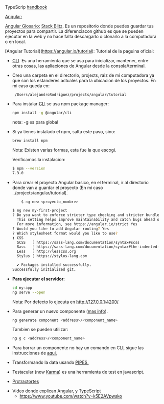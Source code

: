 TypeScrip [handbook](https://www.typescriptlang.org/docs/handbook/intro.html)

[ Angular:](https://angular.io/)

[Angular Glosario:](https://angular.io/guide/glossary)
[Stack Blitz](https://stackblitz.com/).  Es un repositorio donde  puedes guardar tus proyectos para compartir. La diferenciacon github es que se pueden ejecutar en la web y no hace falta descargarlo o clonarlo a la computadora o en local.

[Angular Tutorial}(https://angular.io/tutorial): Tutorial de la paguina oficial:   

* [CLI](https://angular.io/cli). Es una herramienta que se usa para inicializar, mantener, entre otras cosas, las apliaciones de Angular desde la consola/terminal.   
* Creo una carpeta en el directorio, projects,  raiz de mi computadora ya que son los estanderes actuales para la ubicacion de los proyectos.  En mi caso queda en:

       /Users/alejandroRodriguez/projects/angular/tutorial

* Para instalar [CLI](https://angular.io/cli) se usa npm package manager:  

    ```bash
    npm install -g @angular/cli
    ```

    nota: -g es para global
* Si ya tienes instalado el npm, salta este paso, sino:

	```bash
	brew install npm
	```
	Nota: Existen varias formas, esta fue la que escogi.

	Verificamos la instalacion:

	```bash
	$ npm --version
	7.3.0
	```   

* Para crear el proyecto Angular basico, en el terminal, ir al directorio donde van a guardar el proyecto (En mi caso ../projects/angular/tutorial).
	```bash
		$ ng new <proyecto_nombre>
	```

	```bash
	$ ng new my-first-project
	? Do you want to enforce stricter type checking and stricter bundle budgets in the workspace?
	  This setting helps improve maintainability and catch bugs ahead of time.
	  For more information, see https://angular.io/strict Yes
	? Would you like to add Angular routing? Yes
	? Which stylesheet format would you like to use?
	❯ CSS
	  SCSS   [ https://sass-lang.com/documentation/syntax#scss                ]
	  Sass   [ https://sass-lang.com/documentation/syntax#the-indented-syntax ]
	  Less   [ http://lesscss.org                                             ]
	  Stylus [ https://stylus-lang.com

	  ✔ Packages installed successfully.
    Successfully initialized git.
	```

* **Para ejecutar el servidor**:
	```bash
	cd my-app
	ng serve --open
	```

	Nota: Por defecto lo ejecuta en http://127.0.0.1:4200/   

     
* Para generar un nuevo componente ([mas info](https://www.angularjswiki.com/angular/how-to-delete-a-component-in-angu)).   
    ```bash
    ng generate component <address>/<component_name>
    ```
	Tambien se pueden utilizar:  

    ```bash
    ng g c <address>/<component_name>
    ```

* Para borrar un componente no hay un comando en CLI, sigue las instrucciones de [aqui.](https://www.angularjswiki.com/angular/how-to-delete-a-component-in-angu)

* Transformando la data usando [PIPES.](https://angular.io/guide/pipes)   


* Testacular (now [Karma](https://karma-runner.github.io/latest/index.html)) es una herramienta de test en javascript.
*  [Protractortes](https://www.protractortest.org/#/)

- Video donde explican Angular, y TypeScript
    + https://www.youtube.com/watch?v=k5E2AVpwsko
